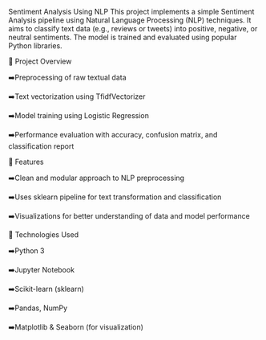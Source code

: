 Sentiment Analysis Using NLP
This project implements a simple Sentiment Analysis pipeline using Natural Language Processing (NLP) techniques. It aims to classify text data (e.g., reviews or tweets) into positive, negative, or neutral sentiments. The model is trained and evaluated using popular Python libraries.

📌 Project Overview

  ➡️Preprocessing of raw textual data

  ➡️Text vectorization using TfidfVectorizer

  ➡️Model training using Logistic Regression

  ➡️Performance evaluation with accuracy, confusion matrix, and classification report

🚀 Features

  ➡️Clean and modular approach to NLP preprocessing

  ➡️Uses sklearn pipeline for text transformation and classification

  ➡️Visualizations for better understanding of data and model performance

🧠 Technologies Used

  ➡️Python 3

  ➡️Jupyter Notebook

  ➡️Scikit-learn (sklearn)

  ➡️Pandas, NumPy

  ➡️Matplotlib & Seaborn (for visualization)
